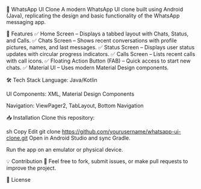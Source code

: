 📱 WhatsApp UI Clone
A modern WhatsApp UI clone built using Android (Java), replicating the design and basic functionality of the WhatsApp messaging app.

🚀 Features
✅ Home Screen – Displays a tabbed layout with Chats, Status, and Calls.
✅ Chats Screen – Shows recent conversations with profile pictures, names, and last messages.
✅ Status Screen – Displays user status updates with circular progress indicators.
✅ Calls Screen – Lists recent calls with call icons.
✅ Floating Action Button (FAB) – Quick access to start new chats.
✅ Material UI – Uses modern Material Design components.


🛠️ Tech Stack
Language: Java/Kotlin

UI Components: XML, Material Design Components

Navigation: ViewPager2, TabLayout, Bottom Navigation


📥 Installation
Clone this repository:

sh
Copy
Edit
git clone https://github.com/yourusername/whatsapp-ui-clone.git
Open in Android Studio and sync Gradle.

Run the app on an emulator or physical device.

💡 Contribution
🚀 Feel free to fork, submit issues, or make pull requests to improve the project.

📜 License
